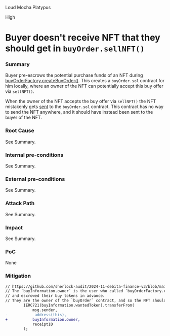 Loud Mocha Platypus

High

# Buyer doesn't receive NFT that they should get in `buyOrder.sellNFT()`

### Summary

Buyer pre-escrows the potential purchase funds of an NFT during [buyOrderFactory.createBuyOrder()](https://github.com/sherlock-audit/2024-11-debita-finance-v3/blob/main/Debita-V3-Contracts/contracts/buyOrders/buyOrderFactory.sol#L75-#L124). This creates a `buyOrder.sol` contract for him locally, where an owner of the NFT can potentially accept this buy offer via `sellNFT()`.

When the owner of the NFT accepts the buy offer via `sellNFT()` the NFT mistakenly gets [sent](https://github.com/sherlock-audit/2024-11-debita-finance-v3/blob/main/Debita-V3-Contracts/contracts/buyOrders/buyOrder.sol#L101) to the `buyOrder.sol` contract. This contract has no way to send the NFT anywhere, and it should have instead been sent to the buyer of the NFT.

### Root Cause

See Summary.

### Internal pre-conditions

See Summary.

### External pre-conditions

See Summary.

### Attack Path

See Summary.

### Impact

See Summary.

### PoC

None

### Mitigation

```diff
// https://github.com/sherlock-audit/2024-11-debita-finance-v3/blob/main/Debita-V3-Contracts/contracts/buyOrders/buyOrder.sol#L99-#L103
// The `buyInformation.owner` is the user who called `buyOrderFactory.createBuyOrder()` 
// and escrowed their buy tokens in advance. 
// They are the owner of the `buyOrder` contract, and so the NFT should be going to them, because they bought it.
        IERC721(buyInformation.wantedToken).transferFrom(
            msg.sender,
-            address(this),
+           buyInformation.owner,
            receiptID
        );
```